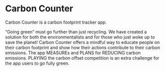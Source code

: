 # Carbon Counter

Carbon Counter is a carbon footprint tracker app. 

“Going green” must go further than just recycling. We have created a solution for both the environmentalists and for those who just woke up to save the planet! Carbon Counter offers a mindful way to educate people on their carbon footprint and show how their actions contribute to their carbon emissions. The app MEASUREs and PLANS for REDUCING carbon emissions. PLAYING the carbon offset competition is an extra challenge for the app users to go fully green.

